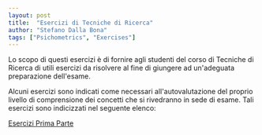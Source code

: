 ```yaml
---
layout: post
title:  "Esercizi di Tecniche di Ricerca"
author: "Stefano Dalla Bona"
tags: ["Psichometrics", "Exercises"]
---
```


Lo scopo di questi esercizi è di fornire agli studenti del corso di Tecniche di Ricerca di utili esercizi da risolvere al fine di giungere ad un'adeguata preparazione dell'esame. 

Alcuni esercizi sono indicati come necessari all'autovalutazione del proprio livello di comprensione dei concetti che si rivedranno in sede di esame. Tali esercizi sono indicizzati nel seguente elenco:


<a href="https://stefanodallabona.github.io/slides/eserciziavanzatini.html#/title-slide" target="_blank"> Esercizi Prima Parte</a>
